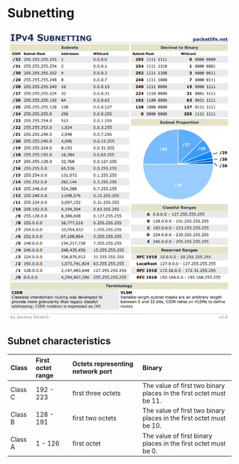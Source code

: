 # Subnetting

![](.gitbook/assets/image%20%2817%29.png)

## Subnet characteristics

| Class | First octet range | Octets representing network port | Binary |
| :--- | :--- | :--- | :--- |
| Class C | 192 - 223 | first three octets | The value of first two binary places in the first octet must be 11. |
| Class B | 128 - 191 | first two octets | The value of first two binary places in the first octet must be 10. |
| Class A | 1 - 126 | first octet | The value of first binary places in the first octet must be 0. |



